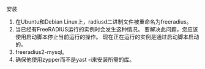 安装
1. 在Ubuntu和Debian Linux上，radiusd二进制文件被重命名为freeradius。
2. 当已经有FreeRADIUS运行的实例时会发生这种情况。 要解决此问题，您应该使用启动脚本停止当前运行的操作。 现在正在运行的实例是通过启动脚本启动的。
3. freeradius2-mysql。
4. 确保他使用zypper而不是yast -i来安装所需的库。